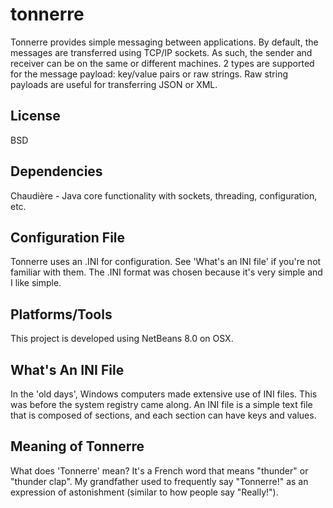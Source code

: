 tonnerre
========

Tonnerre provides simple messaging between applications. By default, the
messages are transferred using TCP/IP sockets. As such, the sender and
receiver can be on the same or different machines. 2 types are supported
for the message payload: key/value pairs or raw strings. Raw string payloads
are useful for transferring JSON or XML.

License
-------
BSD

Dependencies
------------
Chaudière - Java core functionality with sockets, threading, configuration, etc.

Configuration File
------------------
Tonnerre uses an .INI for configuration. See 'What's an INI file'
if you're not familiar with them. The .INI format was chosen
because it's very simple and I like simple.

Platforms/Tools
---------------
This project is developed using NetBeans 8.0 on OSX.

What's An INI File
------------------
In the 'old days', Windows computers made extensive use of INI files.
This was before the system registry came along. An INI file is a
simple text file that is composed of sections, and each section
can have keys and values.

Meaning of Tonnerre
-------------------
What does 'Tonnerre' mean?  It's a French word that means "thunder" or
"thunder clap". My grandfather used to frequently say "Tonnerre!" as
an expression of astonishment (similar to how people say "Really!").

